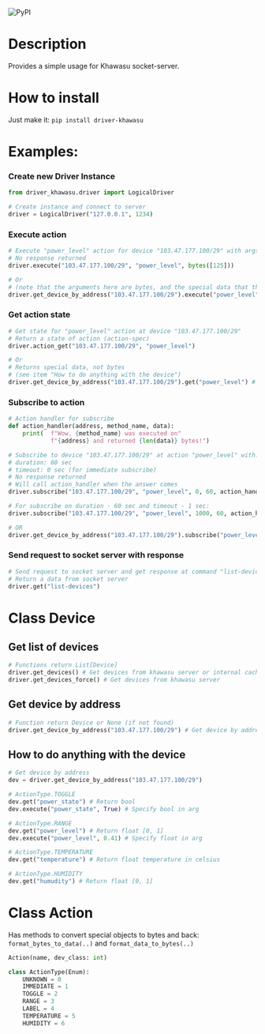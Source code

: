 ![PyPI](https://img.shields.io/pypi/v/driver-khawasu)

# Description
Provides a simple usage for Khawasu socket-server.

# How to install

Just make it: `pip install driver-khawasu`
# Examples:
### Create new Driver Instance
```python
from driver_khawasu.driver import LogicalDriver

# Create instance and connect to server
driver = LogicalDriver("127.0.0.1", 1234)
```

### Execute action
```python
# Execute "power_level" action for device "103.47.177.100/29" with args: b'\125'
# No response returned
driver.execute("103.47.177.100/29", "power_level", bytes([125]))

# Or 
# (note that the arguments here are bytes, and the special data that this Action accepts)
driver.get_device_by_address("103.47.177.100/29").execute("power_level", 125 / 255)
```

### Get action state
```python
# Get state for "power_level" action at device "103.47.177.100/29"
# Return a state of action (action-spec)
driver.action_get("103.47.177.100/29", "power_level")

# Or
# Returns special data, not bytes
# (see item "How to do anything with the device")
driver.get_device_by_address("103.47.177.100/29").get("power_level") # returned float [0, 1]
```

### Subscribe to action
```python
# Action handler for subscribe
def action_handler(address, method_name, data):
    print(  f"Wow, {method_name} was executed on" 
            f"{address} and returned {len(data)} bytes!")

# Subscribe to device "103.47.177.100/29" at action "power_level" with:
# duration: 60 sec
# timeout: 0 sec (for immediate subscribe)
# No response returned
# Will call action_handler when the answer comes
driver.subscribe("103.47.177.100/29", "power_level", 0, 60, action_handler)

# For subscribe on duration - 60 sec and timeout - 1 sec:
driver.subscribe("103.47.177.100/29", "power_level", 1000, 60, action_handler)

# OR
driver.get_device_by_address("103.47.177.100/29").subscribe("power_level", 1000, 60, action_handler)

```

### Send request to socket server with response
```python
# Send request to socket server and get response at command "list-devices"
# Return a data from socket server
driver.get("list-devices")
```

# Class Device
## Get list of devices
```python
# Functions return List[Device]
driver.get_devices() # Get devices from khawasu server or internal cache
driver.get_devices_force() # Get devices from khawasu server
```

## Get device by address
```python
# Function return Device or None (if not found)
driver.get_device_by_address("103.47.177.100/29") # Get device by address
```

## How to do anything with the device
```python
# Get device by address
dev = driver.get_device_by_address("103.47.177.100/29")

# ActionType.TOGGLE
dev.get("power_state") # Return bool
dev.execute("power_state", True) # Specify bool in arg

# ActionType.RANGE
dev.get("power_level") # Return float [0, 1]
dev.execute("power_level", 0.41) # Specify float in arg

# ActionType.TEMPERATURE
dev.get("temperature") # Return float temperature in celsius

# ActionType.HUMIDITY
dev.get("humudity") # Return float [0, 1]
```

# Class Action
Has methods to convert special objects to bytes and back: `format_bytes_to_data(..)` and `format_data_to_bytes(..)`

```python 
Action(name, dev_class: int)
```

```python
class ActionType(Enum):
    UNKNOWN = 0
    IMMEDIATE = 1
    TOGGLE = 2
    RANGE = 3
    LABEL = 4
    TEMPERATURE = 5
    HUMIDITY = 6
```
